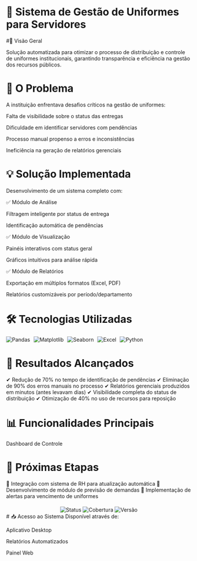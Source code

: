# 🧥 Sistema de Gestão de Uniformes para Servidores

#📌 Visão Geral

Solução automatizada para otimizar o processo de distribuição e controle de uniformes institucionais, garantindo transparência e eficiência na gestão dos recursos públicos.

# 🚨 O Problema
A instituição enfrentava desafios críticos na gestão de uniformes:

Falta de visibilidade sobre o status das entregas

Dificuldade em identificar servidores com pendências

Processo manual propenso a erros e inconsistências

Ineficiência na geração de relatórios gerenciais

# 💡 Solução Implementada
Desenvolvimento de um sistema completo com:

✅ Módulo de Análise

Filtragem inteligente por status de entrega

Identificação automática de pendências

✅ Módulo de Visualização

Painéis interativos com status geral

Gráficos intuitivos para análise rápida

✅ Módulo de Relatórios

Exportação em múltiplos formatos (Excel, PDF)

Relatórios customizáveis por período/departamento

# 🛠️ Tecnologias Utilizadas
<div style="display: flex; gap: 10px; flex-wrap: wrap;"> <img src="https://img.shields.io/badge/Pandas-150458?style=for-the-badge&logo=pandas&logoColor=white" alt="Pandas"/> <img src="https://img.shields.io/badge/Matplotlib-11557C?style=for-the-badge&logo=python&logoColor=white" alt="Matplotlib"/> <img src="https://img.shields.io/badge/Seaborn-16A085?style=for-the-badge&logo=seaborn&logoColor=white" alt="Seaborn"/> <img src="https://img.shields.io/badge/Excel-217346?style=for-the-badge&logo=microsoftexcel&logoColor=white" alt="Excel"/> <img src="https://img.shields.io/badge/Python-3776AB?style=for-the-badge&logo=python&logoColor=white" alt="Python"/> </div>

# 🎯 Resultados Alcançados
✔ Redução de 70% no tempo de identificação de pendências
✔ Eliminação de 90% dos erros manuais no processo
✔ Relatórios gerenciais produzidos em minutos (antes levavam dias)
✔ Visibilidade completa do status de distribuição
✔ Otimização de 40% no uso de recursos para reposição

# 📊 Funcionalidades Principais
Dashboard de Controle

# 📌 Próximas Etapas
🔹 Integração com sistema de RH para atualização automática
🔹 Desenvolvimento de módulo de previsão de demandas
🔹 Implementação de alertas para vencimento de uniformes

<div align="center" style="margin-top: 20px;"> <img src="https://img.shields.io/badge/Status-Em%20Produção-brightgreen" alt="Status"/> <img src="https://img.shields.io/badge/Cobertura-100%25%20Servidores-blue" alt="Cobertura"/> <img src="https://img.shields.io/badge/Versão-2.1-orange" alt="Versão"/> </div>
#
📥 Acesso ao Sistema
Disponível através de:

Aplicativo Desktop

Relatórios Automatizados

Painel Web
